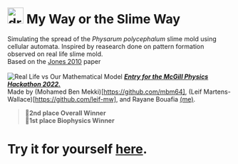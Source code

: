 <h1><img src="https://cdn.pixabay.com/photo/2014/04/02/14/03/neuron-306034__340.png" alt="drawing" width="36"/> My Way or the Slime Way</h1>

Simulating the spread of the *Physarum polycephalum* slime mold using cellular automata.
Inspired by reasearch done on pattern formation observed on real life slime mold.<br/>
Based on the [Jones 2010](https://uwe-repository.worktribe.com/output/980579) paper<br/><br/>
![Real Life vs Our Mathematical Model](https://cdn.discordapp.com/attachments/898709510154227752/1039408166665982015/Screenshot_2022-11-07_171341.png)
***[Entry for the McGill Physics Hackathon 2022.](https://devpost.com/software/my-way-or-the-slime-way)***<br/>
Made by (Mohamed Ben Mekki)[https://github.com/mbm64], (Leif Martens-Wallace)[https://github.com/leif-mw], and Rayane Bouafia [(me)](https://github.com/rayane-b). <br/>
>**🥈2nd place Overall Winner**<br/>
>**🥇1st place Biophysics Winner**<br/>
# Try it for yourself [here](https://rayane-b.github.io/my-way-or-the-slime-way/).
